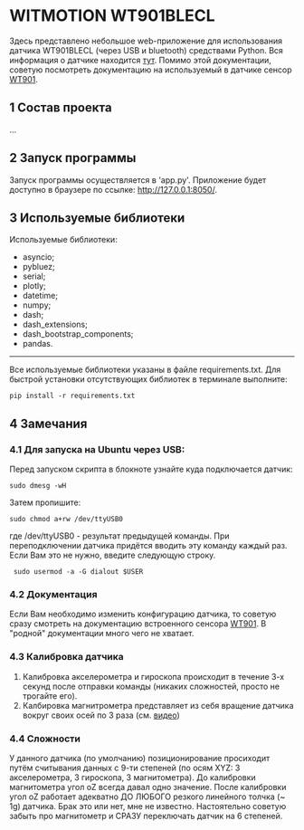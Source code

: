 # WITMOTION WT901BLECL
Здесь представлено небольшое web-приложение для использования датчика WT901BLECL (через USB и bluetooth) средствами Python.
Вся информация о датчике находится [тут](https://github.com/WITMOTION/WT901BLECL). Помимо этой документации, советую посмотреть документацию на используемый в датчике сенсор [WT901](https://images-na.ssl-images-amazon.com/images/I/B11fVGszLsS.pdf).

## 1 Состав проекта
...

## 2 Запуск программы
Запуск программы осуществляется в 'app.py'. Приложение будет доступно в браузере по ссылке: http://127.0.0.1:8050/.

## 3 Используемые библиотеки
Используемые библиотеки:
- asyncio;
- pybluez;
- serial;
- plotly;
- datetime;
- numpy;
- dash;
- dash_extensions;
- dash_bootstrap_components;
- pandas.
____
Все используемые библиотеки указаны в файле requirements.txt. Для быстрой установки отсутствующих библиотек в терминале выполните: 
```
pip install -r requirements.txt
```
## 4 Замечания

### 4.1 Для запуска на Ubuntu через USB:
Перед запуском скрипта в блокноте узнайте куда подключается датчик: 
```
sudo dmesg -wH
```
Затем пропишите: 
```
sudo chmod a+rw /dev/ttyUSB0
```
где /dev/ttyUSB0 - результат предыдущей команды. При переподключении датчика придётся вводить эту команду каждый раз. Если Вам это не нужно, введите следующую строку.
```
 sudo usermod -a -G dialout $USER 
```

### 4.2 Документация
Если Вам необходимо изменить конфигурацию датчика, то советую сразу смотреть на документацию встроенного сенсора [WT901](https://images-na.ssl-images-amazon.com/images/I/B11fVGszLsS.pdf). В "родной" документации много чего не хватает.

### 4.3 Калибровка датчика

1. Калибровка акселерометра и гироскопа происходит в течение 3-х секунд после отправки команды (никаких сложностей, просто не трогайте его).
2. Калбировка магнитрометра представляет из себя вращение датчика вокруг своих осей по 3 раза (см. [видео](https://youtu.be/smi2uePvC-Q?t=104))

### 4.4 Сложности

У данного датчика (по умолчанию) позиционирование просиходит путём считывания данных с 9-ти степеней (по осям XYZ: 3 акселерометра, 3 гироскопа, 3 магнитометра). До калибровки магнитометра угол oZ всегда давал одно значение. После калибровки угол oZ работает адекватно ДО ЛЮБОГО резкого линейного толчка (~ 1g) датчика. Брак это или нет, мне не известно. Настоятельно советую забыть про магнитометр и СРАЗУ переключать датчик на 6 степеней.
